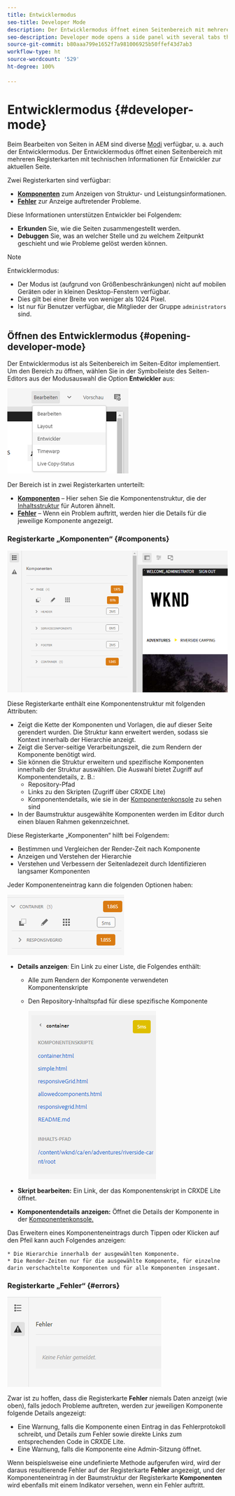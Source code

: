 ```yaml
---
title: Entwicklermodus
seo-title: Developer Mode
description: Der Entwicklermodus öffnet einen Seitenbereich mit mehreren Registerkarten mit Informationen für Entwickler zur aktuellen Seite.
seo-description: Developer mode opens a side panel with several tabs that provide a developer with information about the current page
source-git-commit: b80aaa799e1652f7a981006925b50ffef43d7ab3
workflow-type: ht
source-wordcount: '529'
ht-degree: 100%

---
```



# Entwicklermodus {#developer-mode}

Beim Bearbeiten von Seiten in AEM sind diverse [Modi](/help/sites-cloud/authoring/fundamentals/environment-tools.md#page-modes) verfügbar, u. a. auch der Entwicklermodus. Der Entwicklermodus öffnet einen Seitenbereich mit mehreren Registerkarten mit technischen Informationen für Entwickler zur aktuellen Seite.

Zwei Registerkarten sind verfügbar:

* **[Komponenten](#components)** zum Anzeigen von Struktur- und Leistungsinformationen.
* **[Fehler](#errors)** zur Anzeige auftretender Probleme.

Diese Informationen unterstützen Entwickler bei Folgendem:

* **Erkunden** Sie, wie die Seiten zusammengestellt werden.
* **Debuggen** Sie, was an welcher Stelle und zu welchem Zeitpunkt geschieht und wie Probleme gelöst werden können.

>[!NOTE]
>
>Entwicklermodus:
>
>* Der Modus ist (aufgrund von Größenbeschränkungen) nicht auf mobilen Geräten oder in kleinen Desktop-Fenstern verfügbar.
>  * Dies gilt bei einer Breite von weniger als 1024 Pixel.
>* Ist nur für Benutzer verfügbar, die Mitglieder der Gruppe `administrators` sind.


## Öffnen des Entwicklermodus {#opening-developer-mode}

Der Entwicklermodus ist als Seitenbereich im Seiten-Editor implementiert. Um den Bereich zu öffnen, wählen Sie in der Symbolleiste des Seiten-Editors aus der Modusauswahl die Option **Entwickler** aus:

![Öffnen des Entwicklermodus](assets/developer-mode.png)

Der Bereich ist in zwei Registerkarten unterteilt:

* **[Komponenten](#components)** – Hier sehen Sie die Komponentenstruktur, die der [Inhaltsstruktur](/help/sites-cloud/authoring/fundamentals/environment-tools.md#content-tree) für Autoren ähnelt.
* **[Fehler](#errors)** – Wenn ein Problem auftritt, werden hier die Details für die jeweilige Komponente angezeigt.

### Registerkarte „Komponenten“ {#components}

![Registerkarte „Komponenten“](assets/developer-mode-components-tab.png)

Diese Registerkarte enthält eine Komponentenstruktur mit folgenden Attributen:

* Zeigt die Kette der Komponenten und Vorlagen, die auf dieser Seite gerendert wurden. Die Struktur kann erweitert werden, sodass sie Kontext innerhalb der Hierarchie anzeigt.
* Zeigt die Server-seitige Verarbeitungszeit, die zum Rendern der Komponente benötigt wird.
* Sie können die Struktur erweitern und spezifische Komponenten innerhalb der Struktur auswählen. Die Auswahl bietet Zugriff auf Komponentendetails, z. B.:
   * Repository-Pfad
   * Links zu den Skripten (Zugriff über CRXDE Lite)
   * Komponentendetails, wie sie in der [Komponentenkonsole](/help/sites-cloud/authoring/features/components-console.md) zu sehen sind
* In der Baumstruktur ausgewählte Komponenten werden im Editor durch einen blauen Rahmen gekennzeichnet.

Diese Registerkarte „Komponenten“ hilft bei Folgendem:

* Bestimmen und Vergleichen der Render-Zeit nach Komponente
* Anzeigen und Verstehen der Hierarchie
* Verstehen und Verbessern der Seitenladezeit durch Identifizieren langsamer Komponenten

Jeder Komponenteneintrag kann die folgenden Optionen haben:

![Beispiel einer Entwicklermodus-Komponente](assets/developer-mode-component-example.png)

* **Details anzeigen**: Ein Link zu einer Liste, die Folgendes enthält:
   * Alle zum Rendern der Komponente verwendeten Komponentenskripte
   * Den Repository-Inhaltspfad für diese spezifische Komponente

      ![Details anzeigen](assets/developer-mode-view-details.png)

* **Skript bearbeiten:** Ein Link, der das Komponentenskript in CRXDE Lite öffnet.

* **Komponentendetails anzeigen:** Öffnet die Details der Komponente in der [Komponentenkonsole.](/help/sites-cloud/authoring/features/components-console.md)

Das Erweitern eines Komponenteneintrags durch Tippen oder Klicken auf den Pfeil kann auch Folgendes anzeigen:

    * Die Hierarchie innerhalb der ausgewählten Komponente.
    * Die Render-Zeiten nur für die ausgewählte Komponente, für einzelne darin verschachtelte Komponenten und für alle Komponenten insgesamt.

### Registerkarte „Fehler“ {#errors}

![Die Registerkarte „Fehler“](assets/developer-mode-errors-tab.png)

Zwar ist zu hoffen, dass die Registerkarte **Fehler** niemals Daten anzeigt (wie oben), falls jedoch Probleme auftreten, werden zur jeweiligen Komponente folgende Details angezeigt:

* Eine Warnung, falls die Komponente einen Eintrag in das Fehlerprotokoll schreibt, und Details zum Fehler sowie direkte Links zum entsprechenden Code in CRXDE Lite.
* Eine Warnung, falls die Komponente eine Admin-Sitzung öffnet.

Wenn beispielsweise eine undefinierte Methode aufgerufen wird, wird der daraus resultierende Fehler auf der Registerkarte **Fehler** angezeigt, und der Komponenteneintrag in der Baumstruktur der Registerkarte **Komponenten** wird ebenfalls mit einem Indikator versehen, wenn ein Fehler auftritt.

